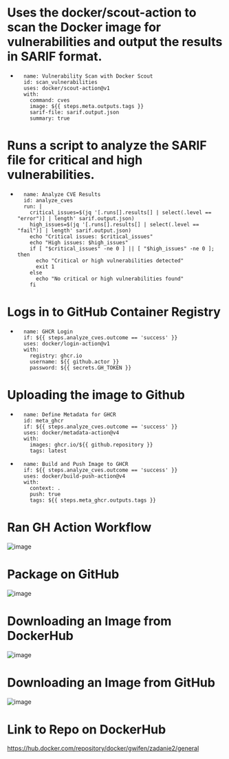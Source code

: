 # Uses the docker/scout-action to scan the Docker image for vulnerabilities and output the results in SARIF format.
- 
        name: Vulnerability Scan with Docker Scout
        id: scan_vulnerabilities
        uses: docker/scout-action@v1
        with:
          command: cves
          image: ${{ steps.meta.outputs.tags }}
          sarif-file: sarif.output.json
          summary: true
  
# Runs a script to analyze the SARIF file for critical and high vulnerabilities.
- 
        name: Analyze CVE Results
        id: analyze_cves
        run: |
          critical_issues=$(jq '[.runs[].results[] | select(.level == "error")] | length' sarif.output.json)
          high_issues=$(jq '[.runs[].results[] | select(.level == "fail")] | length' sarif.output.json)
          echo "Critical issues: $critical_issues"
          echo "High issues: $high_issues"
          if [ "$critical_issues" -ne 0 ] || [ "$high_issues" -ne 0 ]; then
            echo "Critical or high vulnerabilities detected"
            exit 1
          else
            echo "No critical or high vulnerabilities found"
          fi
  
# Logs in to GitHub Container Registry
- 
        name: GHCR Login
        if: ${{ steps.analyze_cves.outcome == 'success' }}
        uses: docker/login-action@v1
        with:
          registry: ghcr.io
          username: ${{ github.actor }}
          password: ${{ secrets.GH_TOKEN }}
  
# Uploading the image to Github
-
        name: Define Metadata for GHCR
        id: meta_ghcr
        if: ${{ steps.analyze_cves.outcome == 'success' }}
        uses: docker/metadata-action@v4
        with:
          images: ghcr.io/${{ github.repository }}
          tags: latest

-
        name: Build and Push Image to GHCR
        if: ${{ steps.analyze_cves.outcome == 'success' }}
        uses: docker/build-push-action@v4
        with:
          context: .
          push: true
          tags: ${{ steps.meta_ghcr.outputs.tags }}
          
# Ran GH Action Workflow
![image](https://github.com/gwifen/zadanie2_docker/assets/107560089/f43b6912-5001-49a4-9364-2bddec9c0c55)

# Package on GitHub
![image](https://github.com/gwifen/zadanie2_docker/assets/107560089/cc73a63b-a4f0-4d95-9790-9860a084c7d2)

# Downloading an Image from DockerHub
![image](https://github.com/gwifen/zadanie2_docker/assets/107560089/a26df864-b7f0-449f-8267-de24bd973318)

# Downloading an Image from GitHub
![image](https://github.com/gwifen/zadanie2_docker/assets/107560089/8522cf54-626a-4fba-9cf2-f97808340c83)


# Link to Repo on DockerHub
https://hub.docker.com/repository/docker/gwifen/zadanie2/general
